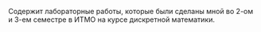 Содержит лабораторные работы, которые были сделаны мной во 2-ом и 3-ем семестре в ИТМО на курсе дискретной математики.
